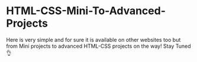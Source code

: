 # HTML-CSS-Mini-To-Advanced-Projects
Here is very simple and for sure it is available on other websites too but from Mini projects to advanced HTML-CSS projects on the way!
Stay Tuned👌
